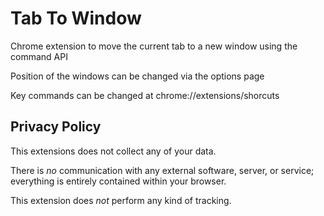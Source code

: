 # Tab To Window

Chrome extension to move the current tab to a new window using the command API

Position of the windows can be changed via the options page

Key commands can be changed at chrome://extensions/shorcuts

## Privacy Policy

This extensions does not collect any of your data.

There is *no* communication with any external software, server, or service; everything is entirely contained within your browser.

This extension does *not* perform any kind of tracking.
